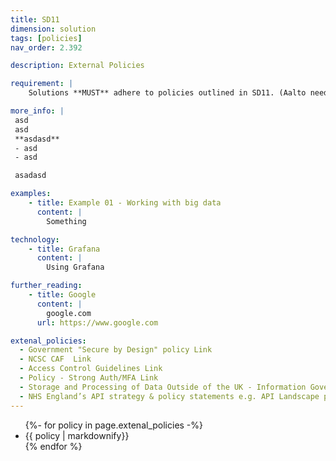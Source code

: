```yaml
---
title: SD11
dimension: solution
tags: [policies]
nav_order: 2.392

description: External Policies

requirement: |
    Solutions **MUST** adhere to policies outlined in SD11. (Aalto needs updating with full list) 

more_info: |
 asd
 asd
 **asdasd**
 - asd 
 - asd

 asadasd

examples: 
    - title: Example 01 - Working with big data
      content: |
        Something

technology:
    - title: Grafana
      content: |
        Using Grafana

further_reading:
    - title: Google
      content: |
        google.com
      url: https://www.google.com

extenal_policies:
  - Government "Secure by Design" policy Link 
  - NCSC CAF  Link 
  - Access Control Guidelines Link 
  - Policy - Strong Auth/MFA Link 
  - Storage and Processing of Data Outside of the UK - Information Governance Policy Link 
  - NHS England’s API strategy & policy statements e.g. API Landscape policy document (Word - API Landscape policy v1.0 (digital.nhs.uk) 
---
```


<ul>
{%- for policy in page.extenal_policies  -%}
<li>
{{ policy  | markdownify}}
</li>
{% endfor %}
<ul>
